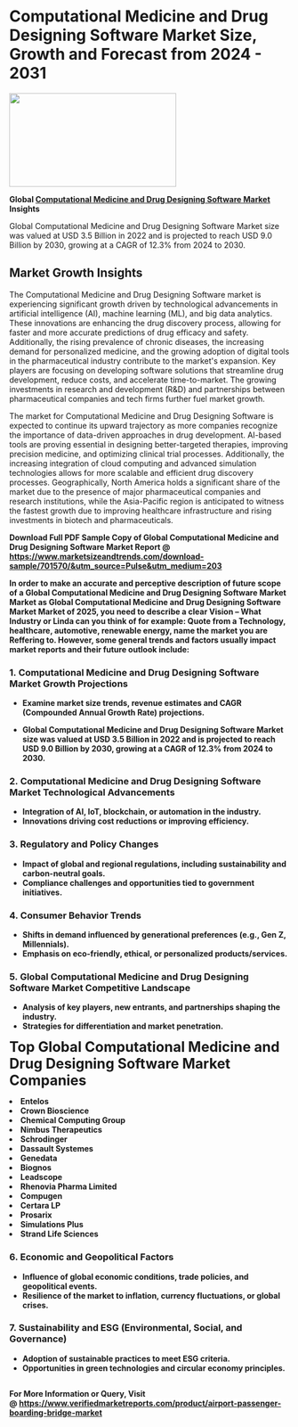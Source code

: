 <H1>Computational Medicine and Drug Designing Software Market Size, Growth and Forecast from 2024 - 2031</H1><img class="aligncenter size-medium wp-image-584254" src="https://thirdeyenews.in/wp-content/uploads/2024/09/Global-Market-Research-300x168.jpeg" alt="" width="300" height="168" /><p><strong>Global&nbsp;<a href="https://www.marketsizeandtrends.com/download-sample/701570/&amp;utm_source=Pulse&amp;utm_medium=203">Computational Medicine and Drug Designing Software Market</a> Insights</strong></p><p>Global Computational Medicine and Drug Designing Software Market size was valued at USD 3.5 Billion in 2022 and is projected to reach USD 9.0 Billion by 2030, growing at a CAGR of 12.3% from 2024 to 2030.</p><p><h2>Market Growth Insights</h2> <p>The Computational Medicine and Drug Designing Software market is experiencing significant growth driven by technological advancements in artificial intelligence (AI), machine learning (ML), and big data analytics. These innovations are enhancing the drug discovery process, allowing for faster and more accurate predictions of drug efficacy and safety. Additionally, the rising prevalence of chronic diseases, the increasing demand for personalized medicine, and the growing adoption of digital tools in the pharmaceutical industry contribute to the market's expansion. Key players are focusing on developing software solutions that streamline drug development, reduce costs, and accelerate time-to-market. The growing investments in research and development (R&D) and partnerships between pharmaceutical companies and tech firms further fuel market growth.</p> <p><strong></strong></p> <p>The market for Computational Medicine and Drug Designing Software is expected to continue its upward trajectory as more companies recognize the importance of data-driven approaches in drug development. AI-based tools are proving essential in designing better-targeted therapies, improving precision medicine, and optimizing clinical trial processes. Additionally, the increasing integration of cloud computing and advanced simulation technologies allows for more scalable and efficient drug discovery processes. Geographically, North America holds a significant share of the market due to the presence of major pharmaceutical companies and research institutions, while the Asia-Pacific region is anticipated to witness the fastest growth due to improving healthcare infrastructure and rising investments in biotech and pharmaceuticals.</p> <p><strong></p><p><span class=""><strong>Download Full PDF Sample Copy of Global Computational Medicine and Drug Designing Software Market Report</strong> @ <a href="https://www.marketsizeandtrends.com/download-sample/701570/&amp;utm_source=Pulse&amp;utm_medium=203" target="_blank">https://www.marketsizeandtrends.com/download-sample/701570/&amp;utm_source=Pulse&amp;utm_medium=203</a></span></p><p>In order to make an accurate and perceptive description of future scope of a Global&nbsp;Computational Medicine and Drug Designing Software Market Market as Global&nbsp;Computational Medicine and Drug Designing Software Market Market of 2025, you need to describe a clear Vision &ndash; What Industry or Linda can you think of for example: Quote from a Technology, healthcare, automotive, renewable energy, name the market you are Reffering to. However, some general trends and factors usually impact market reports and their future outlook include:</p><h3>1.&nbsp;<strong>Computational Medicine and Drug Designing Software Market Growth Projections</strong></h3><ul><li>Examine market size trends, revenue estimates and CAGR (Compounded Annual Growth Rate) projections.</li><li><p>Global Computational Medicine and Drug Designing Software Market size was valued at USD 3.5 Billion in 2022 and is projected to reach USD 9.0 Billion by 2030, growing at a CAGR of 12.3% from 2024 to 2030.</p></li></ul><h3>2.&nbsp;<strong>Computational Medicine and Drug Designing Software Market Technological Advancements</strong></h3><ul><li>Integration of AI, IoT, blockchain, or automation in the industry.</li><li>Innovations driving cost reductions or improving efficiency.</li></ul><h3>3.&nbsp;<strong>Regulatory and Policy Changes</strong></h3><ul><li>Impact of global and regional regulations, including sustainability and carbon-neutral goals.</li><li>Compliance challenges and opportunities tied to government initiatives.</li></ul><h3>4.&nbsp;<strong>Consumer Behavior Trends</strong></h3><ul><li>Shifts in demand influenced by generational preferences (e.g., Gen Z, Millennials).</li><li>Emphasis on eco-friendly, ethical, or personalized products/services.</li></ul><h3>5.&nbsp;<strong>Global Computational Medicine and Drug Designing Software Market Competitive Landscape</strong></h3><ul><li>Analysis of key players, new entrants, and partnerships shaping the industry.</li><li>Strategies for differentiation and market penetration.</li></ul><p data-pm-slice="1 1 []"><span style="color: inherit; font-family: inherit; font-size: 25px;">Top Global Computational Medicine and Drug Designing Software Market Companies</span></p><div class="" data-test-id=""><p><li>Entelos</li><li> Crown Bioscience</li><li> Chemical Computing Group</li><li> Nimbus Therapeutics</li><li> Schrodinger</li><li> Dassault Systemes</li><li> Genedata</li><li> Biognos</li><li> Leadscope</li><li> Rhenovia Pharma Limited</li><li> Compugen</li><li> Certara LP</li><li> Prosarix</li><li> Simulations Plus</li><li> Strand Life Sciences</li></p></div><h3>6.&nbsp;<strong>Economic and Geopolitical Factors</strong></h3><ul><li>Influence of global economic conditions, trade policies, and geopolitical events.</li><li>Resilience of the market to inflation, currency fluctuations, or global crises.</li></ul><h3>7.&nbsp;<strong>Sustainability and ESG (Environmental, Social, and Governance)</strong></h3><ul><li>Adoption of sustainable practices to meet ESG criteria.</li><li>Opportunities in green technologies and circular economy principles.</li></ul><h2><strong style="font-size: 14px;">For More Information or Query, Visit @&nbsp;</strong><a style="background-color: #ffffff; font-size: 14px;" href="https://www.marketsizeandtrends.com/report/computational-medicine-and-drug-designing-software-market/" target="_blank">https://www.verifiedmarketreports.com/product/airport-passenger-boarding-bridge-market</a></h2>
